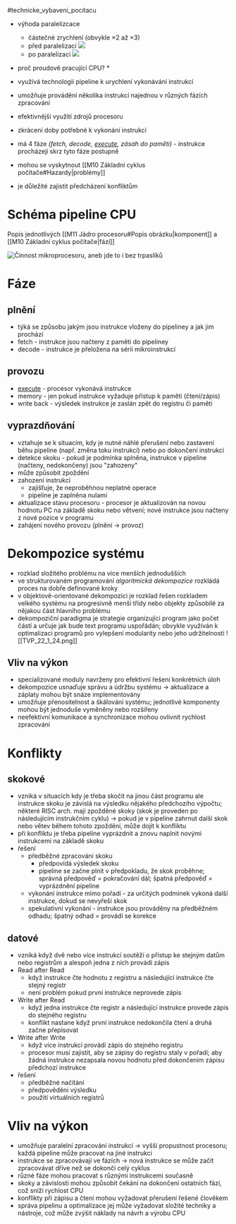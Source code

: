 #technicke_vybaveni_pocitacu 
* výhoda paralelizcace
	* částečné zrychlení (obvykle ×2 až ×3)
	* před paralelizací
	![](https://cs.stanford.edu/people/eroberts/courses/soco/projects/risc/pipelining/laundry1.gif)
	* po paralelizaci
	![](https://cs.stanford.edu/people/eroberts/courses/soco/projects/risc/pipelining/laundry2.gif)

* proč proudově pracující CPU?
	* 
* využívá technologii pipeline k urychlení vykonávání instrukcí
* umožňuje provádění několika instrukcí najednou v různých fázích zpracování
* efektivnější využití zdrojů procesoru
* zkrácení doby potřebné k vykonání instrukcí
* má 4 fáze *(fetch, decode, [execute](https://www.youtube.com/watch?v=ESx_hy1n7HA), zásah do paměti)* - instrukce procházejí skrz tyto fáze postupně
* mohou se vyskytnout [[M10 Základní cyklus počítače#Hazardy|problémy]]
* je důležité zajistit předcházení konfliktům
# Schéma pipeline CPU
Popis jednotlivých [[M11 Jádro procesoru#Popis obrázku|komponent]] a [[M10 Základní cyklus počítače|fází]]

![Činnost mikroprocesoru, aneb jde to i bez trpaslíků](https://i.iinfo.cz/urs/pc_05_01-120648298004188.gif)
# Fáze
## plnění
* týká se způsobu jakým jsou instrukce vloženy do pipeliney a jak jim prochází
* fetch - instrukce jsou načteny z paměti do pipeliney
* decode - instrukce je přeložena na sérii mikroinstrukcí
## provozu
* [execute](https://www.youtube.com/watch?v=ESx_hy1n7HA) - procesor vykonává instrukce
* memory - jen pokud instrukce vyžaduje přístup k paměti (čtení/zápis)
* write back - výsledek instrukce je zaslán zpět do registru či paměti
## vyprazdňování
* vztahuje se k situacím, kdy je nutné náhlé přerušení nebo zastavení běhu pipeline (např. změna toku instrukcí) nebo po dokončení instrukcí
* detekce skoku - pokud je podmínka splněna, instrukce v pipeline (načteny, nedokončeny) jsou "zahozeny"
* může způsobit zpoždění
* zahození instrukcí
	* zajišťuje, že neproběhnou neplatné operace
	* pipeline je zaplněna nulami
* aktualizace stavu procesoru - procesor je aktualizován na novou hodnotu PC na základě skoku nebo větvení; nové instrukce jsou načteny z nové pozice v programu
* zahájení nového provozu (plnění → provoz)
# Dekompozice systému
* rozklad složitého problému na více menších jednodušších
* ve strukturovaném programování *algoritmická dekompozice* rozkládá proces na dobře definované kroky
* v objektově-orientované dekompozici je rozklad řešen rozkladem velkého systému na progresivně menší třídy nebo objekty způsobilé za nějakou část hlavního problému
* dekompoziční paradigma je strategie organizující program jako počet částí a určuje jak bude text programu uspořádán; obvykle využíván k optimalizaci programů pro vylepšení modularity nebo jeho udržitelnosti
![[TVP_22_1_24.png]]
## Vliv na výkon
* specializované moduly navrženy pro efektivní řešení konkrétních úloh
* dekompozice usnaďuje správu a údržbu systému → aktualizace a záplaty mohou být snáze implementovány
* umožňuje přenositelnost a škálování systému; jednotlivé komponenty mohou být jednoduše vyměněny nebo rozšířeny
* neefektivní komunikace a synchronizace mohou ovlivnit rychlost zpracování
# Konflikty
## skokové
* vzniká v situacích kdy je třeba skočit na jinou část programu ale instrukce skoku je závislá na výsledku nějakého předchozího výpočtu; některé RISC arch. mají zpožděné skoky (skok je proveden po následujícím instrukčním cyklu) → pokud je v pipeline zahrnut další skok nebo větev během tohoto zpoždění, může dojít k konfliktu
* při konfliktu je třeba pipeline vyprázdnit a znovu naplnit novými instrukcemi na základě skoku
* řešení
	* předběžné zpracování skoku
		* předpovídá výsledek skoku
		* pipeline se začne plnit v předpokladu, že skok proběhne; správná předpověď = pokračování dál; špatná předpověď = vyprázdnění pipeline
	* vykonání instrukce mimo pořadí - za určitých podmínek vykoná další instrukce, dokud se nevyřeší skok
	* spekulativní vykonání - instrukce jsou prováděny na předběžném odhadu; špatný odhad = provádí se korekce
## datové
* vzniká když dvě nebo více instrukcí soutěží o přístup ke stejným datům nebo registrům a alespoň jedna z nich provádí zápis
* Read after Read
	* když instrukce čte hodnotu z registru a následující instrukce čte stejný registr
	* není problém pokud první instrukce neprovede zápis
* Write after Read
	* když jedna instrukce čte registr a následující instrukce provede zápis do stejného registru
	* konflikt nastane když první instrukce nedokončila čtení a druhá začne přepisovat
* Write after Write
	* když více instrukcí provádí zápis do stejného registru
	* procesor musí zajistit, aby se zápisy do registru staly v pořadí; aby žádná instrukce nezapsala novou hodnotu před dokončením zápisu předchozí instrukce
* řešení
	* předběžné načítání
	* předpovědění výsledku
	* použití virtuálních registrů
# Vliv na výkon
* umožňuje paralelní zpracování instrukcí → vyšší propustnost procesoru; každá pipeline může pracovat na jiné instrukci
* instrukce se zpracovávají ve fázích → nová instrukce se může začít zpracovávat dříve než se dokončí celý cyklus
* různé fáze mohou pracovat s různými instrukcemi současně
* skoky a závislosti mohou způsobit čekání na dokončení ostatních fází, což sníží rychlost CPU
* konflikty při zápisu a čtení mohou vyžadovat přerušení řešené člověkem
* správa pipelinu a optimalizace jej může vyžadovat složité techniky a nástroje, což může zvýšit náklady na návrh a výrobu CPU